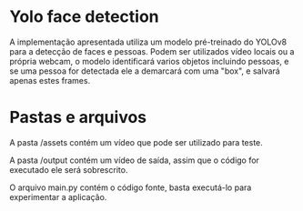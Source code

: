 # Yolo face detection

A implementação apresentada utiliza um modelo pré-treinado do YOLOv8 para a detecção de faces e pessoas. 
Podem ser utilizados vídeo locais ou a própria webcam, o modelo identificará varios objetos incluindo pessoas, e se uma pessoa for detectada ele a demarcará com uma "box", e salvará apenas estes frames.

# Pastas e arquivos

A pasta /assets contém um vídeo que pode ser utilizado para teste. 

A pasta /output contém um vídeo de saída, assim que o código for executado ele será sobrescrito.

O arquivo main.py contém o código fonte, basta executá-lo para experimentar a aplicação.
